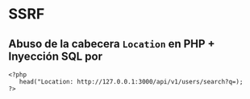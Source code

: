 # SSRF

## Abuso de la cabecera ``Location`` en PHP + Inyección SQL por
```null
<?php
   head("Location: http://127.0.0.1:3000/api/v1/users/search?q=);
?>
```

